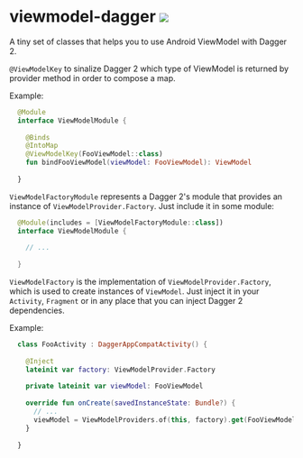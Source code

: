 # viewmodel-dagger [![](https://jitpack.io/v/WellingtonCosta/viewmodel-dagger.svg)](https://jitpack.io/#WellingtonCosta/viewmodel-dagger)

A tiny set of classes that helps you to use Android ViewModel with Dagger 2.

```@ViewModelKey``` to sinalize Dagger 2 which type of ViewModel is returned by provider method in order to compose a map.

Example:

```kotlin
  @Module
  interface ViewModelModule {
    
    @Binds
    @IntoMap
    @ViewModelKey(FooViewModel::class)
    fun bindFooViewModel(viewModel: FooViewModel): ViewModel
    
  }
```

```ViewModelFactoryModule``` represents a Dagger 2's module that provides an instance of ```ViewModelProvider.Factory```. Just include it in some module:

```kotlin
  @Module(includes = [ViewModelFactoryModule::class])
  interface ViewModelModule {
    
    // ...
    
  }
```

```ViewModelFactory``` is the implementation of ```ViewModelProvider.Factory```, which is used to create instances of ```ViewModel```. Just inject it in your ```Activity```, ```Fragment``` or in any place that you can inject Dagger 2 dependencies.

Example:

```kotlin
  class FooActivity : DaggerAppCompatActivity() {
  
    @Inject
    lateinit var factory: ViewModelProvider.Factory
    
    private lateinit var viewModel: FooViewModel
  
    override fun onCreate(savedInstanceState: Bundle?) {
      // ...
      viewModel = ViewModelProviders.of(this, factory).get(FooViewModel::class.java)
    }
  
  }
```
